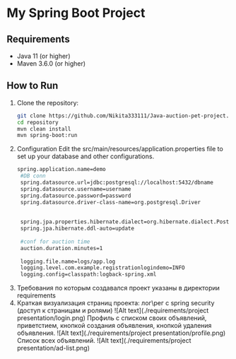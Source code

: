 # My Spring Boot Project

## Requirements
- Java 11 (or higher)
- Maven 3.6.0 (or higher)

## How to Run

1. Clone the repository:
   ```bash
   git clone https://github.com/Nikita333111/Java-auction-pet-project.git
   cd repository
   mvn clean install
   mvn spring-boot:run
2. Configuration
   Edit the src/main/resources/application.properties file to set up your database and other configurations.
   ```bash
   spring.application.name=demo
    #DB conn
    spring.datasource.url=jdbc:postgresql://localhost:5432/dbname
    spring.datasource.username=username
    spring.datasource.password=password
    spring.datasource.driver-class-name=org.postgresql.Driver
    
    
    spring.jpa.properties.hibernate.dialect=org.hibernate.dialect.PostgreSQLDialect
    spring.jpa.hibernate.ddl-auto=update
    
    #conf for auction time
    auction.duration.minutes=1
    
    logging.file.name=logs/app.log
    logging.level.com.example.registrationlogindemo=INFO
    logging.config=classpath:logback-spring.xml
   
3. Требования по которым создавался проект указаны в директории requirements
4. Краткая визуализация страниц проекта:
    лог\рег с spring security (доступ к страницам и ролями) 
   ![Alt text](./requirements/project presentation/login.png)
   Профиль с списком своих объявлений, приветстием, кнопкой создания объявления, кнопкой удаления объявления.
   ![Alt text](./requirements/project presentation/profile.png)
   Список всех объявлений.
   ![Alt text](./requirements/project presentation/ad-list.png)


